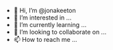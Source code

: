 - 👋 Hi, I’m @jonakeeton
- 👀 I’m interested in ...
- 🌱 I’m currently learning ...
- 💞️ I’m looking to collaborate on ...
- 📫 How to reach me ...

<!---
jonakeeton/jonakeeton is a ✨ special ✨ repository because its `README.md` (this file) appears on your GitHub profile.
You can click the Preview link to take a look at your changes.
--->
